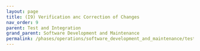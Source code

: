 ```yaml
---
layout: page
title: (I9) Verification anc Correction of Changes
nav_order: 9
parent: Test and Integration
grand_parent: Software Development and Maintenance
permalink: /phases/operations/software_development_and_maintenance/test_and_integration/i9/
---
```

